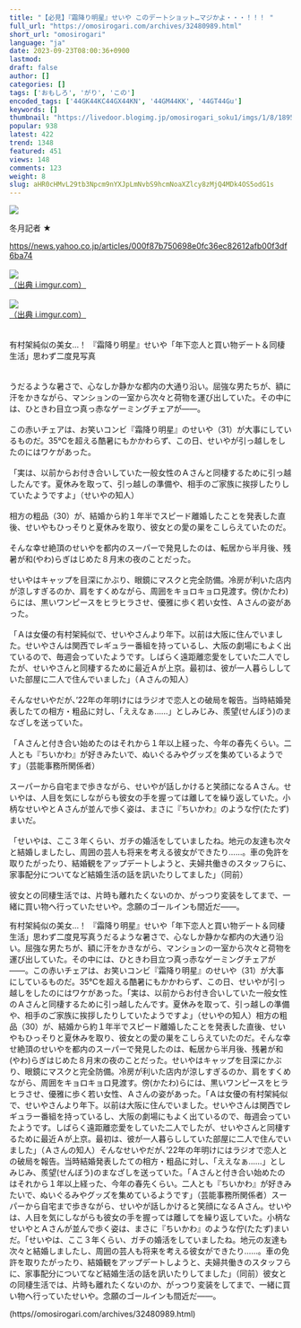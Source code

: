 ```yaml
---
title: "【必見】『霜降り明星』せいや このデートショット…マジかよ・・・！！！ "
full_url: "https://omosirogari.com/archives/32480989.html"
short_url: "omosirogari"
language: "ja"
date: 2023-09-23T08:00:36+0900
lastmod: 
draft: false
author: []
categories: []
tags: ['おもしろ', 'がり', 'この']
encoded_tags: ['44GK44KC44GX44KN', '44GM44KK', '44GT44Gu']
keywords: []
thumbnail: "https://livedoor.blogimg.jp/omosirogari_soku1/imgs/1/8/1895ff13.jpg"
popular: 938
latest: 422
trend: 1348
featured: 451
views: 148
comments: 123
weight: 8
slug: aHR0cHMvL29tb3Npcm9nYXJpLmNvbS9hcmNoaXZlcy8zMjQ4MDk4OS5odG1s
---
```


![](https://livedoor.blogimg.jp/omosirogari_soku1/imgs/1/8/1895ff13.jpg)

<div><p>冬月記者 ★ </p><a target='_blank' href='https//news.yahoo.co.jp/articles/000f87b750698e0fc36ec82612afb00f3df6ba74'>https//news.yahoo.co.jp/articles/000f87b750698e0fc36ec82612afb00f3df6ba74</a> <br> <br> <a href='https//i.imgur.com/e9Ocepm.jpg' target='_blank' class='' id='img_1_1'><img src='https//livedoor.blogimg.jp/omosirogari_soku1/imgs/1/8/1895ff13.jpg'><br>（出典 i.imgur.com）<br></a> <br> <a href='https//i.imgur.com/UtHhCVf.jpg' target='_blank' class='' id='img_1_2'><img src='https//livedoor.blogimg.jp/omosirogari_soku1/imgs/9/1/912d03d4.jpg'><br>（出典 i.imgur.com）<br></a> <br> <br> 有村架純似の美女…！ 『霜降り明星』せいや「年下恋人と買い物デート＆同棲生活」思わず二度見写真 <br> <br> <br> うだるような暑さで、心なしか静かな都内の大通り沿い。屈強な男たちが、額に汗をかきながら、マンションの一室から次々と荷物を運び出していた。その中には、ひときわ目立つ真っ赤なゲーミングチェアが――。 <br> <br> この赤いチェアは、お笑いコンビ『霜降り明星』のせいや（31）が大事にしているものだ。35℃を超える酷暑にもかかわらず、この日、せいやが引っ越しをしたのにはワケがあった。 <br> <br> 「実は、以前からお付き合いしていた一般女性のＡさんと同棲するために引っ越したんです。夏休みを取って、引っ越しの準備や、相手のご家族に挨拶したりしていたようですよ」（せいやの知人） <br> <br> 相方の粗品（30）が、結婚から約１年半でスピード離婚したことを発表した直後、せいやもひっそりと夏休みを取り、彼女との愛の巣をこしらえていたのだ。 <br> <br> そんな幸せ絶頂のせいやを都内のスーパーで発見したのは、転居から半月後、残暑が和(やわ)らぎはじめた８月末の夜のことだった。 <br> <br> せいやはキャップを目深にかぶり、眼鏡にマスクと完全防備。冷房が利いた店内が涼しすぎるのか、肩をすくめながら、周囲をキョロキョロ見渡す。傍(かたわ)らには、黒いワンピースをヒラヒラさせ、優雅に歩く若い女性、Ａさんの姿があった。 <br> <br> 「Ａは女優の有村架純似で、せいやさんより年下。以前は大阪に住んでいました。せいやさんは関西でレギュラー番組を持っているし、大阪の劇場にもよく出ているので、毎週会っていたようです。しばらく遠距離恋愛をしていた二人でしたが、せいやさんと同棲するために最近Ａが上京。最初は、彼が一人暮らししていた部屋に二人で住んでいました」（Ａさんの知人） <br> <br> そんなせいやだが、’22年の年明けにはラジオで恋人との破局を報告。当時結婚発表したての相方・粗品に対し、「ええなぁ……」としみじみ、羨望(せんぼう)のまなざしを送っていた。 <br> <br> 「Ａさんと付き合い始めたのはそれから１年以上経った、今年の春先くらい。二人とも『ちいかわ』が好きみたいで、ぬいぐるみやグッズを集めているようです」（芸能事務所関係者） <br> <br> スーパーから自宅まで歩きながら、せいやが話しかけると笑顔になるＡさん。せいやは、人目を気にしながらも彼女の手を握っては離してを繰り返していた。小柄なせいやとＡさんが並んで歩く姿は、まさに『ちいかわ』のような佇(たたず)まいだ。 <br> <br> 「せいやは、ここ３年くらい、ガチの婚活をしていましたね。地元の友達も次々と結婚しましたし、周囲の芸人も将来を考える彼女ができたり……。車の免許を取りたがったり、結婚観をアップデートしようと、夫婦共働きのスタッフらに、家事配分についてなど結婚生活の話を訊いたりしてました」（同前） <br> <br> 彼女との同棲生活では、片時も離れたくないのか、がっつり変装をしてまで、一緒に買い物へ行っていたせいや。念願のゴールインも間近だ――。 <p>有村架純似の美女…！ 『霜降り明星』せいや「年下恋人と買い物デート＆同棲生活」思わず二度見写真うだるような暑さで、心なしか静かな都内の大通り沿い。屈強な男たちが、額に汗をかきながら、マンションの一室から次々と荷物を運び出していた。その中には、ひときわ目立つ真っ赤なゲーミングチェアが――。この赤いチェアは、お笑いコンビ『霜降り明星』のせいや（31）が大事にしているものだ。35℃を超える酷暑にもかかわらず、この日、せいやが引っ越しをしたのにはワケがあった。「実は、以前からお付き合いしていた一般女性のＡさんと同棲するために引っ越したんです。夏休みを取って、引っ越しの準備や、相手のご家族に挨拶したりしていたようですよ」（せいやの知人）相方の粗品（30）が、結婚から約１年半でスピード離婚したことを発表した直後、せいやもひっそりと夏休みを取り、彼女との愛の巣をこしらえていたのだ。そんな幸せ絶頂のせいやを都内のスーパーで発見したのは、転居から半月後、残暑が和(やわ)らぎはじめた８月末の夜のことだった。せいやはキャップを目深にかぶり、眼鏡にマスクと完全防備。冷房が利いた店内が涼しすぎるのか、肩をすくめながら、周囲をキョロキョロ見渡す。傍(かたわ)らには、黒いワンピースをヒラヒラさせ、優雅に歩く若い女性、Ａさんの姿があった。「Ａは女優の有村架純似で、せいやさんより年下。以前は大阪に住んでいました。せいやさんは関西でレギュラー番組を持っているし、大阪の劇場にもよく出ているので、毎週会っていたようです。しばらく遠距離恋愛をしていた二人でしたが、せいやさんと同棲するために最近Ａが上京。最初は、彼が一人暮らししていた部屋に二人で住んでいました」（Ａさんの知人）そんなせいやだが、’22年の年明けにはラジオで恋人との破局を報告。当時結婚発表したての相方・粗品に対し、「ええなぁ……」としみじみ、羨望(せんぼう)のまなざしを送っていた。「Ａさんと付き合い始めたのはそれから１年以上経った、今年の春先くらい。二人とも『ちいかわ』が好きみたいで、ぬいぐるみやグッズを集めているようです」（芸能事務所関係者）スーパーから自宅まで歩きながら、せいやが話しかけると笑顔になるＡさん。せいやは、人目を気にしながらも彼女の手を握っては離してを繰り返していた。小柄なせいやとＡさんが並んで歩く姿は、まさに『ちいかわ』のような佇(たたず)まいだ。「せいやは、ここ３年くらい、ガチの婚活をしていましたね。地元の友達も次々と結婚しましたし、周囲の芸人も将来を考える彼女ができたり……。車の免許を取りたがったり、結婚観をアップデートしようと、夫婦共働きのスタッフらに、家事配分についてなど結婚生活の話を訊いたりしてました」（同前）彼女との同棲生活では、片時も離れたくないのか、がっつり変装をしてまで、一緒に買い物へ行っていたせいや。念願のゴールインも間近だ――。</p></div>

(https//omosirogari.com/archives/32480989.html)
